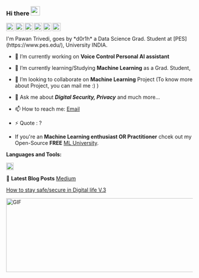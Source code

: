 ### Hi there <img src="https://media.giphy.com/media/hvRJCLFzcasrR4ia7z/giphy.gif" width="25px">

<!-- LinkedIn-->
<a href="https://www.linkedin.com/in/d0r1h/">
  <img align="left" alt="Pawan Trivedi" width="22px" src="https://cdn.jsdelivr.net/npm/simple-icons@v3/icons/linkedin.svg" />
</a>
<!--Hackerrank-->
<a href="https://www.hackerrank.com/d0r1h">
  <img align="left" alt="Pawan Trivedi" width="22px" src="https://cdn.jsdelivr.net/npm/simple-icons@3.6.1/icons/hackerrank.svg" />
</a>
<!--Kaggle-->
<a href="https://www.kaggle.com/undersc0re">
  <img align="left" alt="Pawan Trivedi" width="22px" src="https://cdn.jsdelivr.net/npm/simple-icons@3.6.1/icons/kaggle.svg" />
</a>
<!--Medium-->
<a href="https://medium.com/@d0r1h">
  <img align="left" alt="Pawan Trivedi" width="22px" src="https://cdn.jsdelivr.net/npm/simple-icons@3.6.1/icons/medium.svg" />
</a>
<!--Quora
<a href="https://medium.com/@d0r1hh">
  <img align="left" alt="Pawan Trivedi" width="22px" src="https://cdn.jsdelivr.net/npm/simple-icons@3.6.1/icons/quora.svg" />
</a>
-->
<!-- Twitter -->
<a href="https://twitter.com/d0r1h">
  <img align="left" alt="Pawan Trivedi | Twitter" width="22px" src="https://cdn.jsdelivr.net/npm/simple-icons@v3/icons/twitter.svg" />
</a>
<!-- Whatsapp-->
<a href="https://api.whatsapp.com/send?phone=919454795824&text=&source=&data=&app_absent=">
  <img align="left" alt="Pawan Trivedi" width="22px" src="https://cdn.jsdelivr.net/npm/simple-icons@3.6.1/icons/whatsapp.svg" />
</a>

<br/>
<br/>
I'm Pawan Trivedi, goes by *d0r1h* a Data Science Grad. Student at [PES](https://www.pes.edu/), University INDIA. 
    
- 🔭 I’m currently working on **Voice Control Personal AI assistant**
- 🌱 I’m currently learning/Studying **Machine Learning** as a Grad. Student, 
- 👯 I’m looking to collaborate on **Machine Learning** Project (To know more about Project, you can mail me :) )
- 💬 Ask me about ***Digital Security, Privacy*** and much more... 
- 📫 How to reach me: [Email](mailto:59r@protonmail.com)
- ⚡ Quote : ?

- If you're an **Machine Learning enthusiast OR Practitioner** chcek out my Open-Source **FREE** [ML University](https://d0r1h.github.io/ML-University/). 

**Languages and Tools:** 

<code><img height="20" src="https://cdn.jsdelivr.net/npm/simple-icons@3.6.1/icons/python.svg"></code>





📕 **Latest Blog Posts** [Medium](https://medium.com/@d0r1h)
<!-- BLOG-POST-LIST:START -->
[How to stay safe/secure in Digital life V.3](https://medium.com/random-click/how-to-stay-safe-secure-in-digital-life-v-3-7ebfe7a1017d)

<!-- BLOG-POST-LIST:END -->


<img align="centre" alt="GIF" src="https://media.giphy.com/media/G3H3U0fsmRfUY/giphy.gif?raw=true" width="900" height="200" />                    

